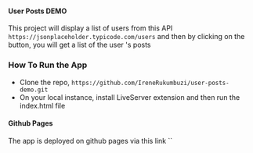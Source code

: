 #### User Posts DEMO

This project will display a list of users from this API `https://jsonplaceholder.typicode.com/users`
and then by clicking on the button, you will get a list of the user 's posts

### How To Run the App

- Clone the repo, `https://github.com/IreneRukumbuzi/user-posts-demo.git`
- On your local instance, install LiveServer extension and then run the index.html file

#### Github Pages

The app is deployed on github pages via this link ``
